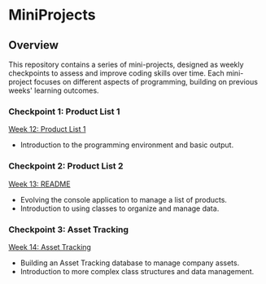 # MiniProjects

## Overview

This repository contains a series of mini-projects, designed as weekly checkpoints to assess and improve coding skills over time. Each mini-project focuses on different aspects of programming, building on previous weeks' learning outcomes.

### Checkpoint 1: Product List 1
[Week 12: Product List 1](MiniProjects/Week12)
  - Introduction to the programming environment and basic output.
### Checkpoint 2: Product List 2
[Week 13: README](MiniProjects/Week13)
- Evolving the console application to manage a list of products.
- Introduction to using classes to organize and manage data.
### Checkpoint 3: Asset Tracking
[Week 14: Asset Tracking](MiniProjects/Week14)
- Building an Asset Tracking database to manage company assets.
- Introduction to more complex class structures and data management.
